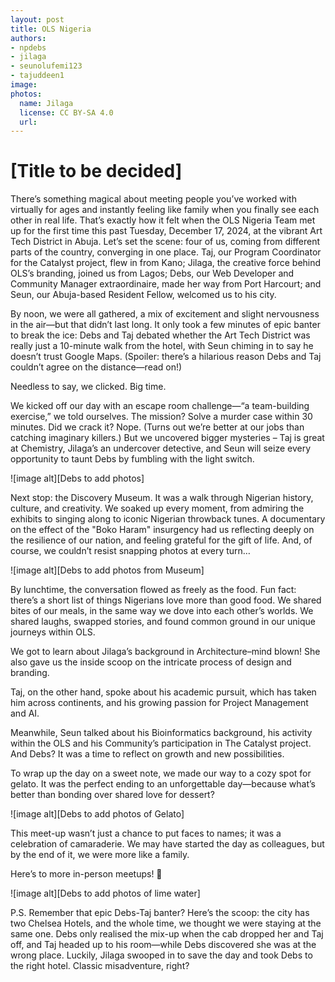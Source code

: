 ```yaml
---
layout: post
title: OLS Nigeria 
authors:
- npdebs
- jilaga
- seunolufemi123
- tajuddeen1
image: 
photos:
  name: Jilaga
  license: CC BY-SA 4.0
  url: 
---
```


# [Title to be decided]

There’s something magical about meeting people you’ve worked with virtually for ages and instantly feeling like family when you finally see each other in real life. That’s exactly how it felt when the OLS Nigeria Team met up for the first time this past Tuesday, December 17, 2024, at the vibrant Art Tech District in Abuja.
Let’s set the scene: four of us, coming from different parts of the country, converging in one place. Taj, our Program Coordinator for the Catalyst project, flew in from Kano; Jilaga, the creative force behind OLS’s branding, joined us from Lagos; Debs, our Web Developer and Community Manager extraordinaire, made her way from Port Harcourt; and Seun, our Abuja-based Resident Fellow, welcomed us to his city.

By noon, we were all gathered, a mix of excitement and slight nervousness in the air—but that didn’t last long. It only took a few minutes of epic banter to break the ice: Debs and Taj debated whether the Art Tech District was really just a 10-minute walk from the hotel, with Seun chiming in to say he doesn’t trust Google Maps. (Spoiler: there’s a hilarious reason Debs and Taj couldn’t agree on the distance—read on!)

Needless to say, we clicked. Big time.

We kicked off our day with an escape room challenge—“a team-building exercise,” we told ourselves. The mission? Solve a murder case within 30 minutes. Did we crack it? Nope. (Turns out we’re better at our jobs than catching imaginary killers.) But we uncovered bigger mysteries – Taj is great at Chemistry, Jilaga’s an undercover detective, and Seun will seize every opportunity to taunt Debs by fumbling with the light switch.

![image alt][Debs to add photos] 

Next stop: the Discovery Museum. It was a walk through Nigerian history, culture, and creativity. We soaked up every moment, from admiring the exhibits to singing along to iconic Nigerian throwback tunes.  A documentary on the effect of the "Boko Haram" insurgency had us reflecting deeply on the resilience of our nation, and feeling grateful for the gift of life. And, of course, we couldn’t resist snapping photos at every turn…

![image alt][Debs to add photos from Museum] 

By lunchtime, the conversation flowed as freely as the food. Fun fact: there’s a short list of things Nigerians love more than good food. We shared bites of our meals, in the same way we dove into each other’s worlds. We shared laughs, swapped stories, and found common ground in our unique journeys within OLS.


We got to learn about Jilaga’s background in Architecture–mind blown! She also gave us the inside scoop on the intricate process of design and branding. 

Taj, on the other hand, spoke about his academic pursuit, which has taken him across continents, and his growing passion for Project Management and AI.

Meanwhile, Seun talked about his Bioinformatics background, his activity within the OLS  and his Community’s participation in The Catalyst project. And Debs? It was a time to reflect on growth and new possibilities.

To wrap up the day on a sweet note, we made our way to a cozy spot for gelato.  It was the perfect ending to an unforgettable day—because what’s better than bonding over shared love for dessert?

![image alt][Debs to add photos of Gelato] 

This meet-up wasn’t just a chance to put faces to names; it was a celebration of camaraderie. We may have started the day as colleagues, but by the end of it, we were more like a family. 

Here’s to more in-person meetups! 🥂

![image alt][Debs to add photos of lime water] 


P.S. Remember that epic Debs-Taj banter? Here’s the scoop: the city has two Chelsea Hotels, and the whole time, we thought we were staying at the same one. Debs only realised the mix-up when the cab dropped her and Taj off, and Taj headed up to his room—while Debs discovered she was at the wrong place. Luckily, Jilaga swooped in to save the day and took Debs to the right hotel. Classic misadventure, right?

